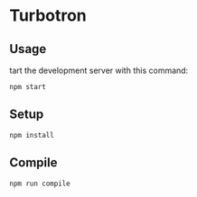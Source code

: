 # Turbotron

## Usage
 
tart the development server with this command:
  
```
npm start
```

## Setup
 
```
npm install
```
 
## Compile
 
```
npm run compile
```

